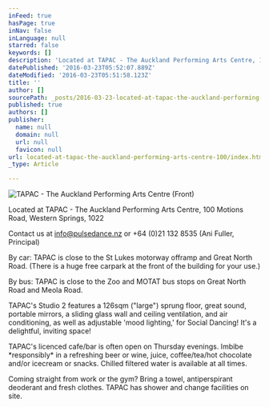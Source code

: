 ```yaml
---
inFeed: true
hasPage: true
inNav: false
inLanguage: null
starred: false
keywords: []
description: 'Located at TAPAC - The Auckland Performing Arts Centre, 100 Motions Road, Western Springs, 1022'
datePublished: '2016-03-23T05:52:07.889Z'
dateModified: '2016-03-23T05:51:58.123Z'
title: ''
author: []
sourcePath: _posts/2016-03-23-located-at-tapac-the-auckland-performing-arts-centre-100.md
published: true
authors: []
publisher:
  name: null
  domain: null
  url: null
  favicon: null
url: located-at-tapac-the-auckland-performing-arts-centre-100/index.html
_type: Article

---
```

![TAPAC - The Auckland Performing Arts Centre (Front)](https://the-grid-user-content.s3-us-west-2.amazonaws.com/0dd69ae5-5ec5-4b13-86c1-756cbb21c97b.jpg)

Located at TAPAC - The Auckland Performing Arts Centre, 100 Motions Road, Western Springs, 1022

Contact us at info@pulsedance.nz or +64 (0)21 132 8535 (Ani Fuller, Principal)

By car: TAPAC is close to the St Lukes motorway offramp and Great North Road. (There is a huge free carpark at the front of the building for your use.)

By bus: TAPAC is close to the Zoo and MOTAT bus stops on Great North Road and Meola Road.

TAPAC's Studio 2 features a 126sqm ("large") sprung floor, great sound, portable mirrors, a sliding glass wall and ceiling ventilation, and air conditioning, as well as adjustable 'mood lighting,' for Social Dancing! It's a delightful, inviting space!

TAPAC's licenced cafe/bar is often open on Thursday evenings. Imbibe \*responsibly\* in a refreshing beer or wine, juice, coffee/tea/hot chocolate and/or icecream or snacks. Chilled filtered water is available at all times.

Coming straight from work or the gym? Bring a towel, antiperspirant deoderant and fresh clothes. TAPAC has shower and change facilities on site.